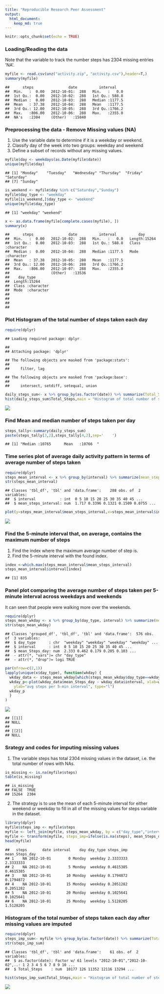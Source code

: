 ```yaml
---
title: "Reproducible Research Peer Assessment"
output: 
  html_document:
    keep_md: true
---
```



```r
knitr::opts_chunk$set(echo = TRUE)
```

### Loading/Reading the data

Note that the variable to track the number steps has 2304 missing entries 'NA'.


```r
myfile <- read.csv(unz("activity.zip", "activity.csv"),header=T,)
summary(myfile)
```

```
##      steps                date          interval     
##  Min.   :  0.00   2012-10-01:  288   Min.   :   0.0  
##  1st Qu.:  0.00   2012-10-02:  288   1st Qu.: 588.8  
##  Median :  0.00   2012-10-03:  288   Median :1177.5  
##  Mean   : 37.38   2012-10-04:  288   Mean   :1177.5  
##  3rd Qu.: 12.00   2012-10-05:  288   3rd Qu.:1766.2  
##  Max.   :806.00   2012-10-06:  288   Max.   :2355.0  
##  NA's   :2304     (Other)   :15840
```

### Preprocessing the data - Remove Missing values (NA)

1. Use the variable date to determine if it is a weekday or weekend.
2. Classify day of the week into two groups: weekday and weekend
3. Define a subset of records without any missing values.


```r
myfile$day <- weekdays(as.Date(myfile$date))
unique(myfile$day)
```

```
## [1] "Monday"    "Tuesday"   "Wednesday" "Thursday"  "Friday"    "Saturday" 
## [7] "Sunday"
```

```r
is_weekend <- myfile$day %in% c("Saturday","Sunday")
myfile$day_type <- "weekday"
myfile[is_weekend,]$day_type <- "weekend"
unique(myfile$day_type)
```

```
## [1] "weekday" "weekend"
```

```r
x <- as.data.frame(myfile[complete.cases(myfile), ])
summary(x)
```

```
##      steps                date          interval          day           
##  Min.   :  0.00   2012-10-02:  288   Min.   :   0.0   Length:15264      
##  1st Qu.:  0.00   2012-10-03:  288   1st Qu.: 588.8   Class :character  
##  Median :  0.00   2012-10-04:  288   Median :1177.5   Mode  :character  
##  Mean   : 37.38   2012-10-05:  288   Mean   :1177.5                     
##  3rd Qu.: 12.00   2012-10-06:  288   3rd Qu.:1766.2                     
##  Max.   :806.00   2012-10-07:  288   Max.   :2355.0                     
##                   (Other)   :13536                                      
##    day_type        
##  Length:15264      
##  Class :character  
##  Mode  :character  
##                    
##                    
##                    
## 
```

### Plot Histogram of the total number of steps taken each day

```r
require(dplyr)
```

```
## Loading required package: dplyr
```

```
## 
## Attaching package: 'dplyr'
```

```
## The following objects are masked from 'package:stats':
## 
##     filter, lag
```

```
## The following objects are masked from 'package:base':
## 
##     intersect, setdiff, setequal, union
```

```r
daily_steps_sum<- x %>% group_by(as.factor(date)) %>% summarize(Total_Steps=sum(steps))
hist(daily_steps_sum$Total_Steps,main = "Histogram of total number of steps taken per day", xlab = "Total number of steps", ylim=c(0,30))
```

![](PA1_template_files/figure-html/unnamed-chunk-3-1.png)<!-- -->

### Find Mean and median number of steps taken per day

```r
steps_tally<-summary(daily_steps_sum)
paste(steps_tally[3,2],steps_tally[4,2],sep='    ')
```

```
## [1] "Median :10765      Mean   :10766  "
```

### Time series plot of average daily activity pattern in terms of average number of steps taken

```r
require(dplyr)
steps_mean_interval <- x %>% group_by(interval) %>% summarize(mean_steps_interval=mean(steps))
str(steps_mean_interval)
```

```
## Classes 'tbl_df', 'tbl' and 'data.frame':	288 obs. of  2 variables:
##  $ interval           : int  0 5 10 15 20 25 30 35 40 45 ...
##  $ mean_steps_interval: num  1.717 0.3396 0.1321 0.1509 0.0755 ...
```

```r
plot(y=steps_mean_interval$mean_steps_interval,x=steps_mean_interval$interval, type="l", xlab="5-minute Interval", ylab="Interval Average Steps", main="average daily activity pattern")
```

![](PA1_template_files/figure-html/unnamed-chunk-5-1.png)<!-- -->

### Find the 5-minute interval that, on average, contains the maximum number of steps

1. Find the index where the maximum average number of step is.
2. Find the 5-minute interval with the found index.


```r
index <-which.max(steps_mean_interval$mean_steps_interval)
steps_mean_interval$interval[index]
```

```
## [1] 835
```

### Panel plot comparing the average number of steps taken per 5-minute interval across weekdays and weekends

It can seen that people were walking more over the weekends.


```r
require(dplyr)
steps_mean_wkday <- x %>% group_by(day_type, interval) %>% summarize(mean_Steps_day=mean(steps))
str(steps_mean_wkday)
```

```
## Classes 'grouped_df', 'tbl_df', 'tbl' and 'data.frame':	576 obs. of  3 variables:
##  $ day_type      : chr  "weekday" "weekday" "weekday" "weekday" ...
##  $ interval      : int  0 5 10 15 20 25 30 35 40 45 ...
##  $ mean_Steps_day: num  2.333 0.462 0.179 0.205 0.103 ...
##  - attr(*, "vars")= chr "day_type"
##  - attr(*, "drop")= logi TRUE
```

```r
par(mfrow=c(2,1))
lapply(unique(x$day_type), function(wkday) {
  wkday_data <- steps_mean_wkday[which(steps_mean_wkday$day_type==wkday),]
  wkday_p<-plot(wkday_data$mean_Steps_day ~ wkday_data$interval, xlab=wkday,
    ylab="avg steps per 5-min interval", type="l")
  wkday_p
  }
)
```

![](PA1_template_files/figure-html/unnamed-chunk-7-1.png)<!-- -->

```
## [[1]]
## NULL
## 
## [[2]]
## NULL
```

### Srategy and codes for imputing missing values

1. The variable steps has total 2304 missing values in the dataset, i.e. the total number of rows with NAs.

```r
is_missing <- is.na(myfile$steps)
table(is_missing)
```

```
## is_missing
## FALSE  TRUE 
## 15264  2304
```
2. The strategy is to use the mean of each 5-minute interval for either weekend or weekday to fill in all of the missing values for steps variable in the dataset.


```r
library(dplyr)
myfile$steps_imp <- myfile$steps 
myfile <- left_join(myfile, steps_mean_wkday, by = c("day_type","interval"))
myfile <- transform(myfile, steps_imp=ifelse(is.na(steps), mean_Steps_day, steps))
head(myfile)
```

```
##   steps       date interval    day day_type steps_imp mean_Steps_day
## 1    NA 2012-10-01        0 Monday  weekday 2.3333333      2.3333333
## 2    NA 2012-10-01        5 Monday  weekday 0.4615385      0.4615385
## 3    NA 2012-10-01       10 Monday  weekday 0.1794872      0.1794872
## 4    NA 2012-10-01       15 Monday  weekday 0.2051282      0.2051282
## 5    NA 2012-10-01       20 Monday  weekday 0.1025641      0.1025641
## 6    NA 2012-10-01       25 Monday  weekday 1.5128205      1.5128205
```

### Histogram of the total number of steps taken each day after missing values are imputed

```r
require(dplyr)
steps_imp_sum<- myfile %>% group_by(as.factor(date)) %>% summarize(Total_Steps=sum(steps_imp))
str(steps_imp_sum)
```

```
## Classes 'tbl_df', 'tbl' and 'data.frame':	61 obs. of  2 variables:
##  $ as.factor(date): Factor w/ 61 levels "2012-10-01","2012-10-02",..: 1 2 3 4 5 6 7 8 9 10 ...
##  $ Total_Steps    : num  10177 126 11352 12116 13294 ...
```

```r
hist(steps_imp_sum$Total_Steps,main = "Histogram of total number of steps with imputation taken per day", xlab = "Total number of steps imputed", ylim=c(0,40))
```

![](PA1_template_files/figure-html/unnamed-chunk-10-1.png)<!-- -->
